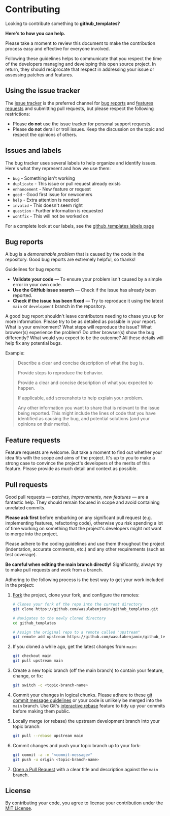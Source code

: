 # Contributing

Looking to contribute something to **github_templates?**

**Here's to how you can help.**

Please take a moment to review this document to make the contribution process easy and effective for everyone involved.

Following these guidelines helps to communicate that you respect the time of the developers managing and developing this
open source project. In return, they should reciprocate that respect in addressing your issue or assessing patches and
features.

## Using the issue tracker

The [issue tracker][issue_tracker] is the preferred channel for [bug reports][report_bug] and
[features requests][request_feature] and submitting pull requests, but please respect the following restrictions:
* Please **do not** use the issue tracker for personal support requests.
* Please **do not** derail or troll issues. Keep the discussion on the topic and respect the opinions of others.

## Issues and labels

The bug tracker uses several labels to help organize and identify issues. Here's what they represent and how we use 
them:
- `bug` - Something isn't working
- `duplicate` - This issue or pull request already exists
- `enhancement` - New feature or request
- `good` - Good first issue for newcomers
- `help` - Extra attention is needed
- `invalid` - This doesn't seem right
- `question` - Further information is requested
- `wontfix` - This will not be worked on

For a complete look at our labels, see the [github_templates labels page][gh_templates_labels]

## Bug reports

A bug is a _demonstrable problem_ that is caused by the code in the repository. Good bug reports are extremely helpful,
so thanks!

Guidelines for bug reports:
* **Validate your code** &mdash; To ensure your problem isn't caused by a simple error in your own code.
* **Use the GitHub issue search** &mdash; Check if the issue has already been reported.
* **Check if the issue has been fixed** &mdash; Try to reproduce it using the latest `main` or `development` branch in
the repository.

A good bug report shouldn't leave contributors needing to chase you up for more information. Please try to be as
detailed as possible in your report. What is your environment? What steps will reproduce the issue? What browser(s)
experience the problem? Do other browser(s) show the bug differently? What would you expect to be the outcome? All these
details will help fix any potential bugs.

Example:
> Describe a clear and concise description of what the bug is.
>
> Provide steps to reproduce the behavior.
>
> Provide a clear and concise description of what you expected to happen.
>
> If applicable, add screenshots to help explain your problem.
>
> Any other information you want to share that is relevant to the issue being reported. This might include the lines of
code that you have identified as causing the bug, and potential solutions (and your opinions on their merits).

## Feature requests

Feature requests are welcome. But take a moment to find out whether your idea fits with the scope and aims of the
project. It's up to you to make a strong case to convince the project's developers of the merits of this feature.
Please provide as much detail and context as possible.

## Pull requests

Good pull requests &mdash; *patches, improvements, new features* &mdash; are a fantastic help. They should remain
focused in scope and avoid containing unrelated commits.

**Please ask first** before embarking on any significant pull request (e.g. implementing features, refactoring code),
otherwise you risk spending a lot of time working on something that the project's developers might not want to merge
into the project.

Please adhere to the coding guidelines and use them throughout the project (indentation, accurate comments, etc.) and
any other requirements (such as test coverage).

**Be careful when editing the main branch directly!** Significantly, always try to make pull requests and work from a
branch.

Adhering to the following process is the best way to get your work included in the project:
1. [Fork](https://help.github.com/articles/fork-a-repo/) the project, clone your fork, and configure the remotes:

   ```bash
   # Clones your fork of the repo into the current directory
   git clone https://github.com/wasulabenjamin/github_templates.git

   # Navigates to the newly cloned directory
   cd github_templates

   # Assign the original repo to a remote called "upstream"
   git remote add upstream https://github.com/wasulabenjamin/github_templates.git
   ```
2. If you cloned a while ago, get the latest changes from `main`:

   ```bash
   git checkout main
   git pull upstream main
   ```
3. Create a new topic branch (off the main branch) to contain your feature, change, or fix:

   ```bash
   git switch -c <topic-branch-name>
   ```
4. Commit your changes in logical chunks. Please adhere to these [git commit message guidelines][commit_message_guides]
or your code is unlikely be merged into the `main` branch. Use Git's [interactive rebase][interactive_rebase] feature to
tidy up your commits before making them public.
5. Locally merge (or rebase) the upstream development branch into your topic branch:

   ```bash
   git pull --rebase upstream main
   ```
6. Commit changes and push your topic branch up to your fork:

   ```bash
   git commit -a -m "<commit-message>"
   git push -u origin <topic-branch-name>
   ```
7. [Open a Pull Request][pull_request] with a clear title and description against the `main` branch.

## License

By contributing your code, you agree to license your contribution under the [MIT License][license_mit].


<!--
   As you might notice, I'm using markdown "reference style" links for readability.
   Reference links are enclosed in brackets [] instead of parentheses ().
   https://www.markdownguide.org/basic-syntax/
-->
[issue_tracker]: https://github.com/wasulabenjamin/github_templates/issues
[report_bug]: https://github.com/wasulabenjamin/github_templates/issues/new?template=bug_report.md
[request_feature]: https://github.com/wasulabenjamin/github_templates/issues/new?template=feature_request.md
[gh_templates_labels]: https://github.com/wasulabenjamin/github_templates/labels
[commit_message_guides]: https://tbaggery.com/2008/04/19/a-note-about-git-commit-messages.html
[interactive_rebase]: https://help.github.com/articles/about-git-rebase/
[pull_request]: https://help.github.com/articles/about-pull-requests/
[license_mit]: https://github.com/wasulabenjamin/github_templates/blob/main/LICENSE
